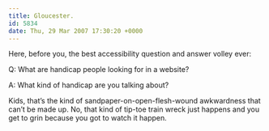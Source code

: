 ```yaml
---
title: Gloucester.
id: 5834
date: Thu, 29 Mar 2007 17:30:20 +0000
---
```


Here, before you, the best accessibility question and answer volley ever:



<div class="quote">Q: What are handicap people looking for in a website?  

A: What kind of handicap are you talking about?</div>Kids, that’s the kind of sandpaper-on-open-flesh-wound awkwardness that can’t be made up. No, that kind of tip-toe train wreck just happens and you get to grin because you got to watch it happen.





